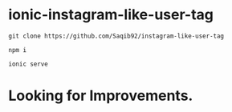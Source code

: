 # ionic-instagram-like-user-tag

`git clone https://github.com/Saqib92/instagram-like-user-tag`

`npm i`

`ionic serve`


# Looking for Improvements.
